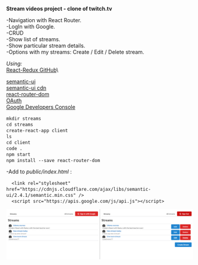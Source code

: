 **Stream videos project - clone of twitch.tv**

-Navigation with React Router.\
-LogIn with Google.\
-CRUD\
-Show list of streams.\
-Show particular stream details.\
-Options with my streams: Create / Edit / Delete stream.

_Using:_\
[React-Redux GitHub](https://github.com/reduxjs/react-redux)\

<!-- [axios](https://www.npmjs.com/package/axios)\ -->
<!-- [Redux Thunk](https://github.com/reduxjs/redux-thunk)\ -->

[semantic-ui](https://semantic-ui.com/elements/list.html)\
[semantic-ui cdn](https://cdnjs.com/libraries/semantic-ui)\
[react-router-dom](https://github.com/ReactTraining/react-router/tree/master/packages/react-router-dom)\
[OAuth](https://developers.google.com/identity/protocols/oauth2/scopes)\
[Google Developers Console](https://console.developers.google.com/)

```
mkdir streams
cd streams
create-react-app client
ls
cd client
code .
npm start
npm install --save react-router-dom
```

-Add to _public/index.html_ :

```
  <link rel="stylesheet" href="https://cdnjs.cloudflare.com/ajax/libs/semantic-ui/2.4.1/semantic.min.css" />
  <script src="https://apis.google.com/js/api.js"></script>
```

<img src="public/img/streams.png" width="500">
